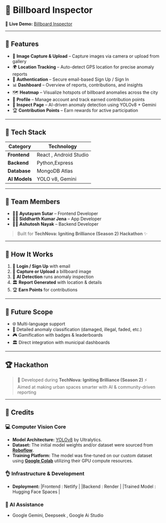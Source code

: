 # 📡 Billboard Inspector

🔗 **Live Demo:** [Billboard Inspector](https://billboard-inspect.netlify.app/)

---

## 🚀 Features

* 📸 **Image Capture & Upload** – Capture images via camera or upload from gallery
* 🌍 **Location Tracking** – Auto-detect GPS location for precise anomaly reports
* 🔐 **Authentication** – Secure email-based Sign Up / Sign In
* 📊 **Dashboard** – Overview of reports, contributions, and insights
* 🗺️ **Heatmap** – Visualize hotspots of billboard anomalies across the city
* 👤 **Profile** – Manage account and track earned contribution points
* 🔎 **Inspect Page** – AI-driven anomaly detection using YOLOv8 + Gemini
* 🏆 **Contribution Points** – Earn rewards for active participation

---

## 🧠 Tech Stack

| Category      | Technology                   |
| ------------- | ---------------------------- |
| **Frontend**  | React , Android Studio       |
| **Backend**   | Python,Express               |
| **Database**  | MongoDB Atlas                |
| **AI Models** | YOLO v8, Gemini              |

---

## 👥 Team Members

* 👨‍💻 **Ayutayam Sutar** – Frontend Developer
* 👨‍💻 **Siddharth Kumar Jena** – App Developer
* 👨‍💻 **Ashutosh Nayak** – Backend Developer

> Built for **TechNova: Igniting Brilliance (Season 2) Hackathon** ✨

---

## 📲 How It Works

1. 🔐 **Login / Sign Up** with email
2. 📸 **Capture or Upload** a billboard image
3. 🤖 **AI Detection** runs anomaly inspection
4. 🏛️ **Report Generated** with location & details
5. 🏆 **Earn Points** for contributions

---

## 🌟 Future Scope

* 🌐 Multi-language support
* 🧾 Detailed anomaly classification (damaged, illegal, faded, etc.)
* 🎮 Gamification with badges & leaderboards
* 🏛️ Direct integration with municipal dashboards

---

## 🏆 Hackathon

> 📍 Developed during **TechNova: Igniting Brilliance (Season 2)**
> ⚡ Aimed at making urban spaces smarter with AI & community-driven reporting

---

## 👏 Credits

### 💻 Computer Vision Core
*   **Model Architecture:** [YOLOv8](https://github.com/ultralytics/ultralytics) by Ultralytics.
*   **Dataset:** The initial model weights and/or dataset were sourced from **[Roboflow](https://roboflow.com/)**.
*   **Training Platform:** The model was fine-tuned on our custom dataset using **[Google Colab](https://colab.research.google.com/)** utilizing their GPU compute resources.

### 👌 Infrastructure & Development
*   **Deployment:** |Frontend : Netlify                   |
                    |Backend : Render                     |
                    |Trained Model : Hugging Face Spaces  |                 

### 🤖 AI Assistance
*   Google Gemini, Deepseek , Google Ai Studio 
